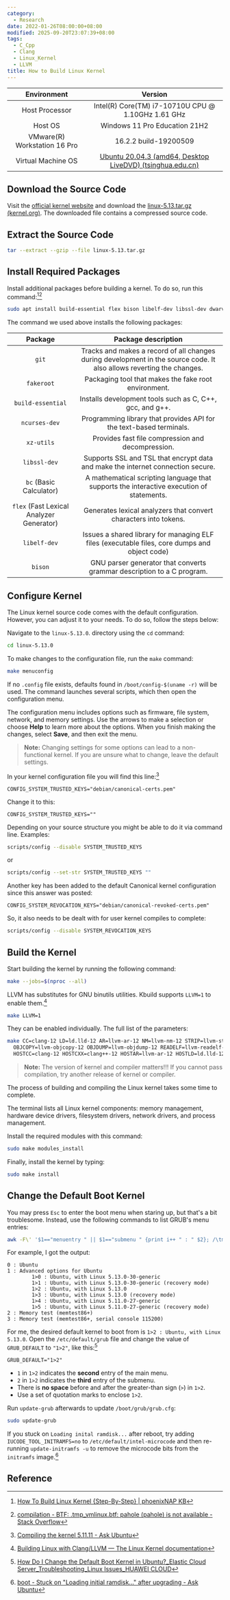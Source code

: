 ```yaml
---
category:
  - Research
date: 2022-01-26T08:00:00+08:00
modified: 2025-09-20T23:07:39+08:00
tags:
  - C_Cpp
  - Clang
  - Linux_Kernel
  - LLVM
title: How to Build Linux Kernel
---
```


|         Environment          |                                                                         Version                                                                          |
| :--------------------------: | :------------------------------------------------------------------------------------------------------------------------------------------------------: |
|        Host Processor        |                                                    Intel(R) Core(TM) i7-10710U CPU @ 1.10GHz 1.61 GHz                                                    |
|           Host OS            |                                                              Windows 11 Pro Education 21H2                                                               |
| VMware(R) Workstation 16 Pro |                                                                  16.2.2 build-19200509                                                                   |
|      Virtual Machine OS      | [Ubuntu 20.04.3 (amd64, Desktop LiveDVD) (tsinghua.edu.cn)](https://mirrors.tuna.tsinghua.edu.cn/ubuntu-releases/focal/ubuntu-20.04.3-desktop-amd64.iso) |

## Download the Source Code

Visit the [official kernel website](https://www.kernel.org/) and download the [linux-5.13.tar.gz (kernel.org)](https://mirrors.edge.kernel.org/pub/linux/kernel/v5.x/linux-5.13.tar.gz). The downloaded file contains a compressed source code.

## Extract the Source Code

```bash
tar --extract --gzip --file linux-5.13.tar.gz
```

## Install Required Packages

Install additional packages before building a kernel. To do so, run this command:[^1][^2]

```bash
sudo apt install build-essential flex bison libelf-dev libssl-dev dwarves zstd
```

The command we used above installs the following packages:

|               **Package**                |                                                **Package description**                                                |
| :--------------------------------------: | :-------------------------------------------------------------------------------------------------------------------: |
|                  `git`                   | Tracks and makes a record of all changes during development in the source code. It also allows reverting the changes. |
|                `fakeroot`                |                                 Packaging tool that makes the fake root environment.                                  |
|            `build-essential`             |                               Installs development tools such as C, C++, gcc, and g++.                                |
|              `ncurses-dev`               |                          Programming library that provides API for the text-based terminals.                          |
|                `xz-utils`                |                                   Provides fast file compression and decompression.                                   |
|               `libssl-dev`               |                    Supports SSL and TSL that encrypt data and make the internet connection secure.                    |
|         `bc` (Basic Calculator)          |               A mathematical scripting language that supports the interactive execution of statements.                |
| `flex` (Fast Lexical Analyzer Generator) |                           Generates lexical analyzers that convert characters into tokens.                            |
|               `libelf-dev`               |             Issues a shared library for managing ELF files (executable files, core dumps and object code)             |
|                 `bison`                  |                        GNU parser generator that converts grammar description to a C program.                         |

## Configure Kernel

The Linux kernel source code comes with the default configuration. However, you can adjust it to your needs. To do so, follow the steps below:

Navigate to the `linux-5.13.0`. directory using the `cd` command:

```bash
cd linux-5.13.0
```

To make changes to the configuration file, run the `make` command:

```bash
make menuconfig
```

If no `.config` file exists, defaults found in `/boot/config-$(uname -r)` will be used. The command launches several scripts, which then open the configuration menu.

The configuration menu includes options such as firmware, file system, network, and memory settings. Use the arrows to make a selection or choose **Help** to learn more about the options. When you finish making the changes, select **Save**, and then exit the menu.

> **Note:** Changing settings for some options can lead to a non-functional kernel. If you are unsure what to change, leave the default settings.

In your kernel configuration file you will find this line:[^3]

```properties
CONFIG_SYSTEM_TRUSTED_KEYS="debian/canonical-certs.pem"
```

Change it to this:

```properties
CONFIG_SYSTEM_TRUSTED_KEYS=""
```

Depending on your source structure you might be able to do it via command line. Examples:

```bash
scripts/config --disable SYSTEM_TRUSTED_KEYS
```

or

```bash
scripts/config --set-str SYSTEM_TRUSTED_KEYS ""
```

Another key has been added to the default Canonical kernel configuration since this answer was posted:

```properties
CONFIG_SYSTEM_REVOCATION_KEYS="debian/canonical-revoked-certs.pem"
```

So, it also needs to be dealt with for user kernel compiles to complete:

```bash
scripts/config --disable SYSTEM_REVOCATION_KEYS
```

## Build the Kernel

Start building the kernel by running the following command:

```bash
make --jobs=$(nproc --all)
```

LLVM has substitutes for GNU binutils utilities. Kbuild supports `LLVM=1` to enable them.[^4]

```bash
make LLVM=1
```

They can be enabled individually. The full list of the parameters:

```bash
make CC=clang-12 LD=ld.lld-12 AR=llvm-ar-12 NM=llvm-nm-12 STRIP=llvm-strip-12 \
  OBJCOPY=llvm-objcopy-12 OBJDUMP=llvm-objdump-12 READELF=llvm-readelf-12 \
  HOSTCC=clang-12 HOSTCXX=clang++-12 HOSTAR=llvm-ar-12 HOSTLD=ld.lld-12
```

> **Note:** The version of kernel and compiler matters!!! If you cannot pass compilation, try another release of kernel or compiler.

The process of building and compiling the Linux kernel takes some time to complete.

The terminal lists all Linux kernel components: memory management, hardware device drivers, filesystem drivers, network drivers, and process management.

Install the required modules with this command:

```bash
sudo make modules_install
```

Finally, install the kernel by typing:

```bash
sudo make install
```

## Change the Default Boot Kernel

You may press `Esc` to enter the boot menu when staring up, but that's a bit troublesome. Instead, use the following commands to list GRUB's menu entries:

```bash
awk -F\' '$1=="menuentry " || $1=="submenu " {print i++ " : " $2}; /\tmenuentry / {print "\t" i-1">"j++ " : " $2};' /boot/grub/grub.cfg
```

For example, I got the output:

```
0 : Ubuntu
1 : Advanced options for Ubuntu
        1>0 : Ubuntu, with Linux 5.13.0-30-generic
        1>1 : Ubuntu, with Linux 5.13.0-30-generic (recovery mode)
        1>2 : Ubuntu, with Linux 5.13.0
        1>3 : Ubuntu, with Linux 5.13.0 (recovery mode)
        1>4 : Ubuntu, with Linux 5.11.0-27-generic
        1>5 : Ubuntu, with Linux 5.11.0-27-generic (recovery mode)
2 : Memory test (memtest86+)
3 : Memory test (memtest86+, serial console 115200)
```

For me, the desired default kernel to boot from is `1>2 : Ubuntu, with Linux 5.13.0`. Open the `/etc/default/grub` file and change the value of `GRUB_DEFAULT` to `"1>2"`, like this:[^5]

```properties
GRUB_DEFAULT="1>2"
```

- `1` in `1>2` indicates the **second** entry of the main menu.
- `2` in `1>2` indicates the **third** entry of the submenu.
- There is **no space** before and after the greater-than sign (`>`) in `1>2`.
- Use a set of quotation marks to enclose `1>2`.

Run `update-grub` afterwards to update `/boot/grub/grub.cfg`:

```bash
sudo update-grub
```

If you stuck on `Loading inital ramdisk...` after reboot, try adding `IUCODE_TOOL_INITRAMFS=no` to `/etc/default/intel-microcode` and then re-running `update-initramfs -u` to remove the microcode bits from the `initramfs` image.[^6]

## Reference

[^1]: [How To Build Linux Kernel {Step-By-Step} \| phoenixNAP KB](https://phoenixnap.com/kb/build-linux-kernel)

[^2]: [compilation - BTF: .tmp_vmlinux.btf: pahole (pahole) is not available - Stack Overflow](https://stackoverflow.com/questions/61657707/btf-tmp-vmlinux-btf-pahole-pahole-is-not-available)

[^3]: [Compiling the kernel 5.11.11 - Ask Ubuntu](https://askubuntu.com/questions/1329538/compiling-the-kernel-5-11-11)

[^4]: [Building Linux with Clang/LLVM — The Linux Kernel documentation](https://www.kernel.org/doc/html/v5.13/kbuild/llvm.html)

[^5]: [How Do I Change the Default Boot Kernel in Ubuntu?\_Elastic Cloud Server_Troubleshooting_Linux Issues_HUAWEI CLOUD](https://support.huaweicloud.com/intl/en-us/trouble-ecs/ecs_trouble_0327.html)

[^6]: [boot - Stuck on "Loading initial ramdisk..." after upgrading - Ask Ubuntu](https://askubuntu.com/questions/1145535/stuck-on-loading-initial-ramdisk-after-upgrading)
